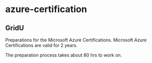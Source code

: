 # azure-certification

## GridU

Preparations for the Microsoft Azure Certifications.
Microsoft Azure Certifications are valid for 2 years.

The preparation process takes about 80 hrs to work on.
